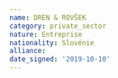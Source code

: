 ```yaml
---
name: DREN & ROVŠEK 
category: private_sector
nature: Entreprise
nationality: Slovénie
alliance: 
date_signed: '2019-10-10'
---
```

    